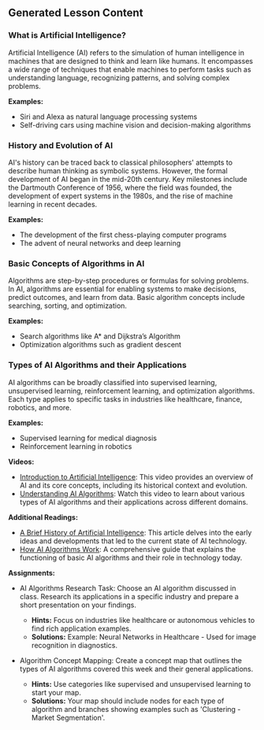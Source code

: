 

## Generated Lesson Content

### What is Artificial Intelligence?

Artificial Intelligence (AI) refers to the simulation of human intelligence in machines that are designed to think and learn like humans. It encompasses a wide range of techniques that enable machines to perform tasks such as understanding language, recognizing patterns, and solving complex problems.

**Examples:**
- Siri and Alexa as natural language processing systems
- Self-driving cars using machine vision and decision-making algorithms

### History and Evolution of AI

AI's history can be traced back to classical philosophers' attempts to describe human thinking as symbolic systems. However, the formal development of AI began in the mid-20th century. Key milestones include the Dartmouth Conference of 1956, where the field was founded, the development of expert systems in the 1980s, and the rise of machine learning in recent decades.

**Examples:**
- The development of the first chess-playing computer programs
- The advent of neural networks and deep learning

### Basic Concepts of Algorithms in AI

Algorithms are step-by-step procedures or formulas for solving problems. In AI, algorithms are essential for enabling systems to make decisions, predict outcomes, and learn from data. Basic algorithm concepts include searching, sorting, and optimization.

**Examples:**
- Search algorithms like A* and Dijkstra’s Algorithm
- Optimization algorithms such as gradient descent

### Types of AI Algorithms and their Applications

AI algorithms can be broadly classified into supervised learning, unsupervised learning, reinforcement learning, and optimization algorithms. Each type applies to specific tasks in industries like healthcare, finance, robotics, and more.

**Examples:**
- Supervised learning for medical diagnosis
- Reinforcement learning in robotics

**Videos:**
- [Introduction to Artificial Intelligence](https://www.example.com/intro-to-ai): This video provides an overview of AI and its core concepts, including its historical context and evolution.
- [Understanding AI Algorithms](https://www.example.com/understanding-ai-algorithms): Watch this video to learn about various types of AI algorithms and their applications across different domains.

**Additional Readings:**
- [A Brief History of Artificial Intelligence](https://www.example.com/history-of-ai): This article delves into the early ideas and developments that led to the current state of AI technology.
- [How AI Algorithms Work](https://www.example.com/how-ai-algorithms-work): A comprehensive guide that explains the functioning of basic AI algorithms and their role in technology today.

**Assignments:**
- AI Algorithms Research Task: Choose an AI algorithm discussed in class. Research its applications in a specific industry and prepare a short presentation on your findings.
  - **Hints:** Focus on industries like healthcare or autonomous vehicles to find rich application examples.
  - **Solutions:** Example: Neural Networks in Healthcare - Used for image recognition in diagnostics.

- Algorithm Concept Mapping: Create a concept map that outlines the types of AI algorithms covered this week and their general applications.
  - **Hints:** Use categories like supervised and unsupervised learning to start your map.
  - **Solutions:** Your map should include nodes for each type of algorithm and branches showing examples such as 'Clustering - Market Segmentation'.

